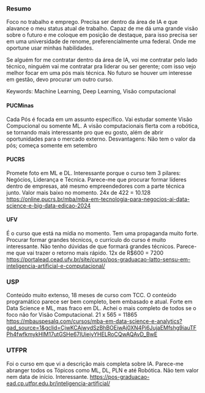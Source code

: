 
### Resumo
Foco no trabalho e emprego. Precisa ser dentro da área de IA e que alavance o meu status atual de trabalho. Capaz de me dá uma grande visão sobre o futuro e me coloque em posição de destaque, para isso precisa ser em uma universidade de renome, preferencialmente uma federal. Onde me oportune usar minhas habilidades. 

Se alguém for me contratar dentro da área de IA, voi me contratar pelo lado técnico, ninguém vai me contratar pra liderar ou ser gerente; com isso vejo melhor focar em uma pós mais técnica. No futuro se houver um interesse em gestão, devo procurar um outro curso.

Keywords: Machine Learning, Deep Learning, Visão computacional
#### PUCMinas
Cada Pós é focada em um assunto específico. Vai estudar somente Visão Compucional ou somente ML. 
A visão computacionais flerta com a robótica, se tornando mais interessante pro que eu gosto, além de abrir oportunidades para o mercado externo. 
Desvantagens: Não tem o valor da pós; começa somente em setembro
#### PUCRS
Promete foto em ML e DL. Interessante porque o curso tem 3 pilares: Negócios, Liderança e Técnica. Parece-me que procurar formar líderes dentro de empresas, até mesmo empreendedores com a parte técnica junto. Valor mais baixo no momento.
24x de 422 = 10.128
https://online.pucrs.br/mba/mba-em-tecnologia-para-negocios-ai-data-science-e-big-data-edicao-2024
#### UFV
É o curso que está na mídia no momento. Tem uma propaganda muito forte. Procurar formar grandes técnicos, o currículo do curso é muito interessante. Não tenho dúvidas de que formará grandes técnicos. Parece-me que vai trazer o retorno mais rápido.
12x de R$600 = 7200
https://portalead.cead.ufv.br/site/curso/pos-graduacao-latto-sensu-em-inteligencia-artificial-e-computacional/

### USP
Conteúdo muito extenso, 18 meses de curso com TCC. O conteúdo programático parece ser bem completo, bem embasado e atual. Forte em Data Science e ML, mas fraco em DL. Achei o mais completo de todos se o foco não for Visão Computacional.
21 x 565 = 11865
https://mbauspesalq.com/cursos/mba-em-data-science-e-analytics?gad_source=1&gclid=CjwKCAjwydSzBhBOEiwAj0XN4Pi6JujaEMfshg9iauTFPh4fwfkmykHIM17utGSHe67IUiejyYHELRoCQwAQAvD_BwE

### UTFPR
Foi o curso em que vi a descrição mais completa sobre IA. Parece-me abranger todos os Tópicos como ML, DL, PLN e até Robótica. Não tem valor nem data de início. Interessante.
https://pos-graduacao-ead.cp.utfpr.edu.br/inteligencia-artificial/